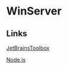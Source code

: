 # WinServer

## Links
[JetBrainsToolbox](https://www.jetbrains.com/toolbox-app/)

[Node.js](https://nodejs.org/en/)
